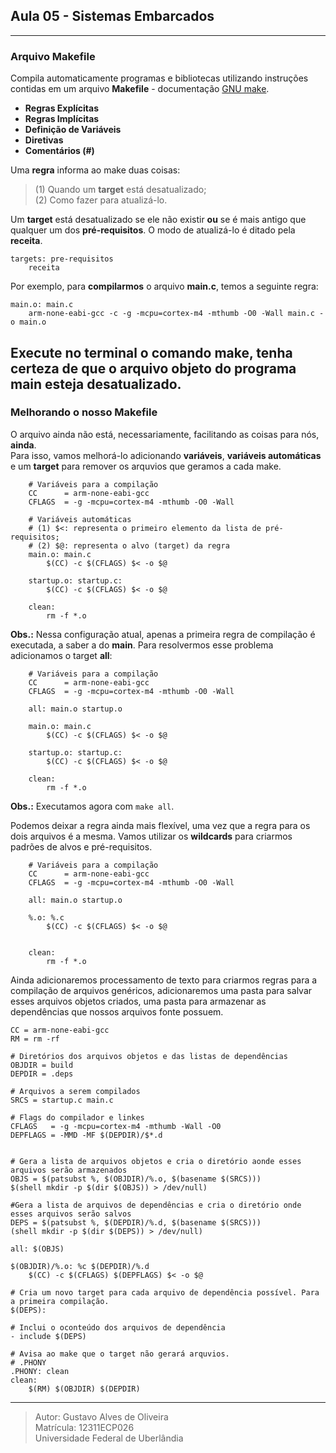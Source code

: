 ## Aula 05 - Sistemas Embarcados
---
### Arquivo Makefile

Compila automaticamente programas e bibliotecas utilizando instruções contidas em um arquivo **Makefile** - documentação [GNU make](https://www.gnu.org/software/make/manual/html_node/index.html). 

- **Regras Explícitas**
- **Regras Implícitas**
- **Definição de Variáveis**
- **Diretivas**
- **Comentários (#)**

Uma **regra** informa ao make duas coisas:
>(1) Quando um **target** está desatualizado;\
(2) Como fazer para atualizá-lo.


Um **target** está desatualizado se ele não existir **ou** se é mais antigo que qualquer um dos **pré-requisitos**. O modo de atualizá-lo é ditado pela **receita**.

```
targets: pre-requisitos
    receita
```

Por exemplo, para **compilarmos** o arquivo **main.c**, temos a seguinte regra:
```
main.o: main.c
    arm-none-eabi-gcc -c -g -mcpu=cortex-m4 -mthumb -O0 -Wall main.c -o main.o
```

Execute no terminal o comando **make**, tenha certeza de que o arquivo objeto do programa **main** esteja desatualizado.
---
### Melhorando o nosso Makefile

O arquivo ainda não está, necessariamente, facilitando as coisas para nós, **ainda**.\
Para isso, vamos melhorá-lo adicionando **variáveis**, **variáveis automáticas** e um **target** para remover os arquvios que geramos a cada make.

```
    # Variáveis para a compilação
    CC      = arm-none-eabi-gcc
    CFLAGS  = -g -mcpu=cortex-m4 -mthumb -O0 -Wall

    # Variáveis automáticas
    # (1) $<: representa o primeiro elemento da lista de pré-requisitos;
    # (2) $@: representa o alvo (target) da regra
    main.o: main.c
        $(CC) -c $(CFLAGS) $< -o $@

    startup.o: startup.c:
        $(CC) -c $(CFLAGS) $< -o $@

    clean:
        rm -f *.o
```

**Obs.:** Nessa configuração atual, apenas a primeira regra de compilação é executada, a saber a do **main**. Para resolvermos esse problema adicionamos o target **all**:

```
    # Variáveis para a compilação
    CC      = arm-none-eabi-gcc
    CFLAGS  = -g -mcpu=cortex-m4 -mthumb -O0 -Wall

    all: main.o startup.o

    main.o: main.c
        $(CC) -c $(CFLAGS) $< -o $@

    startup.o: startup.c:
        $(CC) -c $(CFLAGS) $< -o $@

    clean:
        rm -f *.o
```
**Obs.:** Executamos agora com `make all`.


Podemos deixar a regra ainda mais flexível, uma vez que a regra para os dois arquivos é a mesma. Vamos utilizar os **wildcards** para criarmos padrões de alvos e pré-requisitos.
```
    # Variáveis para a compilação
    CC      = arm-none-eabi-gcc
    CFLAGS  = -g -mcpu=cortex-m4 -mthumb -O0 -Wall

    all: main.o startup.o

    %.o: %.c
        $(CC) -c $(CFLAGS) $< -o $@


    clean:
        rm -f *.o
```

Ainda adicionaremos processamento de texto para criarmos regras para a compilação de arquivos genéricos, adicionaremos uma pasta para salvar esses arquivos objetos criados, uma pasta para armazenar as dependências que nossos arquivos fonte possuem.

```
CC = arm-none-eabi-gcc
RM = rm -rf

# Diretórios dos arquivos objetos e das listas de dependências
OBJDIR = build
DEPDIR = .deps

# Arquivos a serem compilados
SRCS = startup.c main.c

# Flags do compilador e linkes
CFLAGS   = -g -mcpu=cortex-m4 -mthumb -Wall -O0
DEPFLAGS = -MMD -MF $(DEPDIR)/$*.d


# Gera a lista de arquivos objetos e cria o diretório aonde esses arquivos serão armazenados
OBJS = $(patsubst %, $(OBJDIR)/%.o, $(basename $(SRCS)))
$(shell mkdir -p $(dir $(OBJS)) > /dev/null)

#Gera a lista de arquivos de dependências e cria o diretório onde esses arquivos serão salvos
DEPS = $(patsubst %, $(DEPDIR)/%.d, $(basename $(SRCS)))
(shell mkdir -p $(dir $(DEPS)) > /dev/null)

all: $(OBJS)

$(OBJDIR)/%.o: %c $(DEPDIR)/%.d
    $(CC) -c $(CFLAGS) $(DEPFLAGS) $< -o $@

# Cria um novo target para cada arquivo de dependência possível. Para a primeira compilação.
$(DEPS):

# Inclui o oconteúdo dos arquivos de dependência
- include $(DEPS)

# Avisa ao make que o target não gerará arquvios.
# .PHONY
.PHONY: clean
clean:
    $(RM) $(OBJDIR) $(DEPDIR)

```

---
> Autor: Gustavo Alves de Oliveira\
Matrícula: 12311ECP026\
Universidade Federal de Uberlândia


